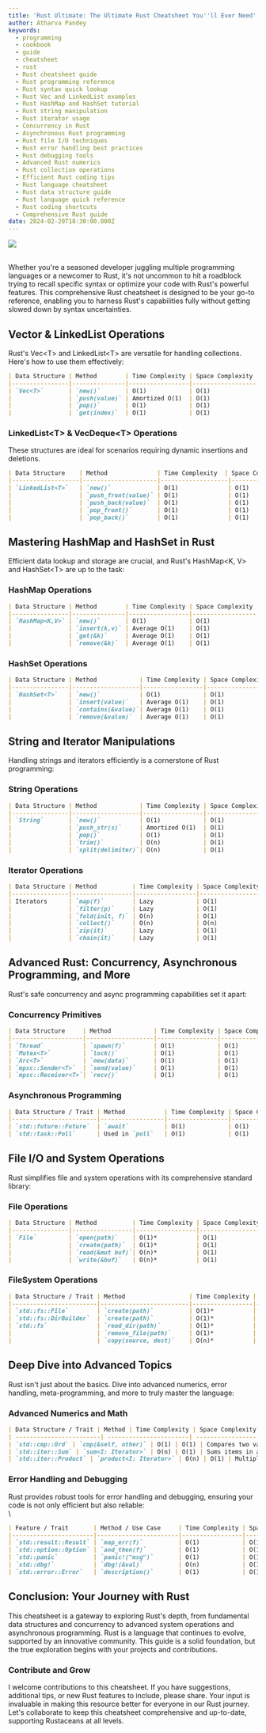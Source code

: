 ```yaml
---
title: 'Rust Ultimate: The Ultimate Rust Cheatsheet You''ll Ever Need'
author: Atharva Pandey
keywords:
  - programming
  - cookbook
  - guide
  - cheatsheet
  - rust
  - Rust cheatsheet guide
  - Rust programming reference
  - Rust syntax quick lookup
  - Rust Vec and LinkedList examples
  - Rust HashMap and HashSet tutorial
  - Rust string manipulation
  - Rust iterator usage
  - Concurrency in Rust
  - Asynchronous Rust programming
  - Rust file I/O techniques
  - Rust error handling best practices
  - Rust debugging tools
  - Advanced Rust numerics
  - Rust collection operations
  - Efficient Rust coding tips
  - Rust language cheatsheet
  - Rust data structure guide
  - Rust language quick reference
  - Rust coding shortcuts
  - Comprehensive Rust guide
date: 2024-02-20T18:30:00.000Z
---
```


![](/images/cheatsheet.webp)

\
Whether you're a seasoned developer juggling multiple programming languages or a newcomer to Rust, it's not uncommon to hit a roadblock trying to recall specific syntax or optimize your code with Rust's powerful features. This comprehensive Rust cheatsheet is designed to be your go-to reference, enabling you to harness Rust's capabilities fully without getting slowed down by syntax uncertainties.

## Vector & LinkedList Operations

Rust's Vec\<T> and LinkedList\<T> are versatile for handling collections. Here's how to use them effectively:

```markdown
| Data Structure | Method        | Time Complexity | Space Complexity | Description                                          |
|----------------|---------------|-----------------|------------------|------------------------------------------------------|
| `Vec<T>`       | `new()`       | O(1)            | O(1)             | Creates a new empty vector.                          |
|                | `push(value)` | Amortized O(1)  | O(1)             | Adds an element to the end of the vector.            |
|                | `pop()`       | O(1)            | O(1)             | Removes the last element from the vector and returns it. |
|                | `get(index)`  | O(1)            | O(1)             | Returns a reference to the element at the specified index. |

```

### LinkedList\<T> & VecDeque\<T> Operations

These structures are ideal for scenarios requiring dynamic insertions and deletions.

```markdown
| Data Structure    | Method              | Time Complexity  | Space Complexity | Description                                      |
|-------------------|---------------------|-------------------|------------------|--------------------------------------------------|
| `LinkedList<T>`   | `new()`             | O(1)              | O(1)             | Creates a new empty linked list.                 |
|                   | `push_front(value)` | O(1)              | O(1)             | Inserts an element at the beginning of the list. |
|                   | `push_back(value)`  | O(1)              | O(1)             | Inserts an element at the end of the list.       |
|                   | `pop_front()`       | O(1)              | O(1)             | Removes and returns the first element of the list. |
|                   | `pop_back()`        | O(1)              | O(1)             | Removes and returns the last element of the list. |

```

## Mastering HashMap and HashSet in Rust

Efficient data lookup and storage are crucial, and Rust's HashMap\<K, V> and HashSet\<T> are up to the task:

### HashMap Operations

```markdown
| Data Structure | Method        | Time Complexity | Space Complexity | Description                                 |
|----------------|---------------|-----------------|------------------|---------------------------------------------|
| `HashMap<K,V>` | `new()`       | O(1)            | O(1)             | Creates a new empty hash map.               |
|                | `insert(k,v)` | Average O(1)    | O(1)             | Inserts a key-value pair into the map.      |
|                | `get(&k)`     | Average O(1)    | O(1)             | Returns a reference to the value corresponding to the key. |
|                | `remove(&k)`  | Average O(1)    | O(1)             | Removes a key from the map and returns its value. |

```

### HashSet Operations

```markdown
| Data Structure | Method            | Time Complexity | Space Complexity | Description                              |
|----------------|-------------------|-----------------|------------------|------------------------------------------|
| `HashSet<T>`   | `new()`           | O(1)            | O(1)             | Creates a new empty hash set.            |
|                | `insert(value)`   | Average O(1)    | O(1)             | Adds a value to the set.                 |
|                | `contains(&value)`| Average O(1)    | O(1)             | Checks if the set contains a value.      |
|                | `remove(&value)`  | Average O(1)    | O(1)             | Removes a value from the set.            |

```

## String and Iterator Manipulations

Handling strings and iterators efficiently is a cornerstone of Rust programming:

### String Operations&#xA;

```markdown
| Data Structure | Method            | Time Complexity | Space Complexity | Description                                      |
|----------------|-------------------|-----------------|------------------|--------------------------------------------------|
| `String`       | `new()`           | O(1)            | O(1)             | Creates a new empty string.                      |
|                | `push_str(s)`     | Amortized O(1)  | O(1)             | Appends a string slice to the end of the string. |
|                | `pop()`           | O(1)            | O(1)             | Removes the last character from the string and returns it. |
|                | `trim()`          | O(n)            | O(1)             | Returns a string slice with leading and trailing whitespace removed. |
|                | `split(delimiter)`| O(n)            | O(1)             | Returns an iterator over substrings of the string, split by the given delimiter. |

```

### Iterator Operations

```markdown
| Data Structure | Method          | Time Complexity | Space Complexity | Description                               |
|----------------|-----------------|-----------------|------------------|-------------------------------------------|
| Iterators      | `map(f)`        | Lazy            | O(1)             | Applies function `f` to each element.     |
|                | `filter(p)`     | Lazy            | O(1)             | Filters elements based on predicate `p`.  |
|                | `fold(init, f)` | O(n)            | O(1)             | Reduces the iterator to a single value.   |
|                | `collect()`     | O(n)            | O(n)             | Transforms the iterator into a collection.|
|                | `zip(it)`       | Lazy            | O(1)             | Zips two iterators into a single iterator of pairs. |
|                | `chain(it)`     | Lazy            | O(1)             | Chains two iterators into a single iterator. |

```

## Advanced Rust: Concurrency, Asynchronous Programming, and More

Rust's safe concurrency and async programming capabilities set it apart:

### Concurrency Primitives&#xA;

```markdown
| Data Structure     | Method            | Time Complexity | Space Complexity | Description                                    |
|--------------------|-------------------|-----------------|------------------|------------------------------------------------|
| `Thread`           | `spawn(f)`        | O(1)            | O(1)             | Creates a new thread of execution.             |
| `Mutex<T>`         | `lock()`          | O(1)            | O(1)             | Locks the mutex, blocking until available.     |
| `Arc<T>`           | `new(data)`       | O(1)            | O(1)             | Creates a new atomic reference-counted pointer.|
| `mpsc::Sender<T>`  | `send(value)`     | O(1)            | O(1)             | Sends a value to the receiver.                 |
| `mpsc::Receiver<T>`| `recv()`          | O(1)            | O(1)             | Blocks until a value is received.              |

```

### Asynchronous Programming

```markdown
| Data Structure / Trait | Method           | Time Complexity | Space Complexity | Description                         |
|------------------------|------------------|-----------------|------------------|-------------------------------------|
| `std::future::Future`  | `await`          | O(1)            | O(1)             | Awaits the completion of an async operation. |
| `std::task::Poll`      | Used in `poll`   | O(1)            | O(1)             | Represents the return value of `Future::poll`. |

```

## File I/O and System Operations

Rust simplifies file and system operations with its comprehensive standard library:

### File Operations

```markdown
| Data Structure | Method          | Time Complexity | Space Complexity | Description                           |
|----------------|-----------------|-----------------|------------------|---------------------------------------|
| `File`         | `open(path)`    | O(1)*           | O(1)             | Opens a file in read-only mode.       |
|                | `create(path)`  | O(1)*           | O(1)             | Creates a new file, truncating existing one. |
|                | `read(&mut buf)`| O(n)*           | O(1)             | Reads bytes into the buffer.          |
|                | `write(&buf)`   | O(n)*           | O(1)             | Writes buffer's bytes to the file.    |

```

### FileSystem Operations

```markdown
| Data Structure / Trait | Method                  | Time Complexity | Space Complexity | Description                      |
|------------------------|-------------------------|-----------------|------------------|----------------------------------|
| `std::fs::File`        | `create(path)`          | O(1)*           | O(1)             | Creates or truncates a file.     |
| `std::fs::DirBuilder`  | `create(path)`          | O(1)*           | O(1)             | Creates a directory.             |
| `std::fs`              | `read_dir(path)`        | O(1)*           | O(1)             | Reads the contents of a directory. |
|                        | `remove_file(path)`     | O(1)*           | O(1)             | Removes a file.                  |
|                        | `copy(source, dest)`    | O(n)*           | O(1)             | Copies a file from source to destination. |

```

## Deep Dive into Advanced Topics

Rust isn't just about the basics. Dive into advanced numerics, error handling, meta-programming, and more to truly master the language:

### Advanced Numerics and Math

```markdown
| Data Structure / Trait | Method | Time Complexity | Space Complexity | Description |
| ------------------------| -----------------------| -----------------| ------------------| ------------------------------------|
| `std::cmp::Ord` | `cmp(&self, other)` | O(1) | O(1) | Compares two values.               |
| `std::iter::Sum` | `sum<I: Iterator>` | O(n) | O(1) | Sums items in an iterator.         |
| `std::iter::Product` | `product<I: Iterator>` | O(n) | O(1) | Multiplies items in an iterator.   |

```

### Error Handling and Debugging

Rust provides robust tools for error handling and debugging, ensuring your code is not only efficient but also reliable:\
\


```markdown
| Feature / Trait       | Method / Use Case     | Time Complexity | Space Complexity | Description                       |
|-----------------------|-----------------------|-----------------|------------------|-----------------------------------|
| `std::result::Result` | `map_err(f)`          | O(1)            | O(1)             | Maps an `Err` value using a function. |
| `std::option::Option` | `and_then(f)`         | O(1)            | O(1)             | Calls a function on an `Option` value or returns `None`. |
| `std::panic`          | `panic!("msg")`       | O(1)            | O(1)             | Triggers a panic with a custom message. |
| `std::dbg!`           | `dbg!(&val)`          | O(n)            | O(1)             | Prints and returns the value for debugging. |
| `std::error::Error`   | `description()`       | O(1)            | O(1)             | Provides a description of the error. |

```

## Conclusion: Your Journey with Rust

This cheatsheet is a gateway to exploring Rust's depth, from fundamental data structures and concurrency to advanced system operations and asynchronous programming. Rust is a language that continues to evolve, supported by an innovative community. This guide is a solid foundation, but the true exploration begins with your projects and contributions.

### Contribute and Grow

I welcome contributions to this cheatsheet. If you have suggestions, additional tips, or new Rust features to include, please share. Your input is invaluable in making this resource better for everyone in our Rust journey. Let's collaborate to keep this cheatsheet comprehensive and up-to-date, supporting Rustaceans at all levels.
